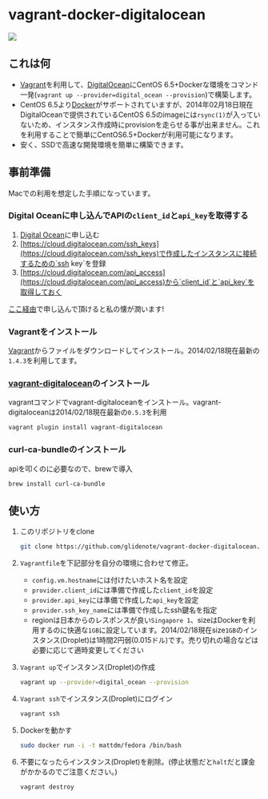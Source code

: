 # vagrant-docker-digitalocean

![](http://blog.glidenote.com/images/2013/12/vagrant-docker-digital-ocean.png)

## これは何

 * [Vagrant](http://www.vagrantup.com/)を利用して、[DigitalOcean](https://www.digitalocean.com/?refcode=510a665458a3)にCentOS 6.5+Dockerな環境をコマンド一発(`vagrant up --provider=digital_ocean --provision`)で構築します。
 * CentOS 6.5より[Docker](https://www.docker.io/)がサポートされていますが、2014年02月18日現在DigitalOceanで提供されているCentOS 6.5のimageには`rsync(1)`が入っていないため、インスタンス作成時にprovisionを走らせる事が出来ません。これを利用することで簡単にCentOS6.5+Dockerが利用可能になります。
 * 安く、SSDで高速な開発環境を簡単に構築できます。

## 事前準備

Macでの利用を想定した手順になっています。

### Digital Oceanに申し込んでAPIの`client_id`と`api_key`を取得する

 1. [Digital Ocean](https://www.digitalocean.com/?refcode=510a665458a3)に申し込む
 1. [https://cloud.digitalocean.com/ssh_keys](https://cloud.digitalocean.com/ssh_keys)で作成したインスタンスに接続するための`ssh key`を登録
 1. [https://cloud.digitalocean.com/api_access](https://cloud.digitalocean.com/api_access)から`client_id`と`api_key`を取得しておく

[ここ経由](https://www.digitalocean.com/?refcode=510a665458a3)で申し込んで頂けると私の懐が潤います!

### Vagrantをインストール

[Vagrant](http://www.vagrantup.com/)からファイルをダウンロードしてインストール。2014/02/18現在最新の`1.4.3`を利用してます。

###  [vagrant-digitalocean](https://github.com/smdahlen/vagrant-digitalocean)のインストール

vagrantコマンドでvagrant-digitaloceanをインストール。vagrant-digitaloceanは2014/02/18現在最新の`0.5.3`を利用

``` sh
vagrant plugin install vagrant-digitalocean
```

### curl-ca-bundleのインストール

apiを叩くのに必要なので、brewで導入

``` sh
brew install curl-ca-bundle
```

## 使い方

1. このリポジトリをclone

    ``` sh
    git clone https://github.com/glidenote/vagrant-docker-digitalocean.git
    ```

1. `Vagrantfile`を下記部分を自分の環境に合わせて修正。
    
    * `config.vm.hostname`には付けたいホスト名を設定
    * `provider.client_id`には準備で作成した`client_id`を設定
    * `provider.api_key`には準備で作成した`api_key`を設定
    * `provider.ssh_key_name`には準備で作成したssh鍵名を指定
    * regionは日本からのレスポンスが良い`Singapore 1`、sizeはDockerを利用するのに快適な`1GB`に設定しています。2014/02/18現在size`1GB`のインスタンス(Droplet)は1時間2円弱(0.015ドル)です。売り切れの場合などは必要に応じて適時変更してください

1. `Vagrant up`でインスタンス(Droplet)の作成

    ``` sh
    vagrant up --provider=digital_ocean --provision
    ```

1. `Vagrant ssh`でインスタンス(Droplet)にログイン

    ``` sh
    vagrant ssh
    ```

1. Dockerを動かす

    ``` sh
    sudo docker run -i -t mattdm/fedora /bin/bash
    ```

1. 不要になったらインスタンス(Droplet)を削除。(停止状態だと`halt`だと課金がかかるのでご注意ください。)

    ``` sh
    vagrant destroy
    ```

